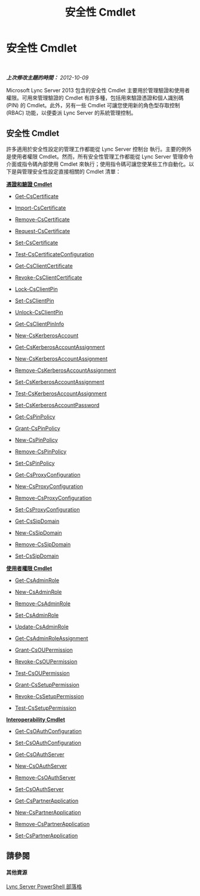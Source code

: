 ﻿---
title: 安全性 Cmdlet
TOCTitle: 安全性 Cmdlet
ms:assetid: 9a6c654d-287d-434e-8d93-409f0d623f5a
ms:mtpsurl: https://technet.microsoft.com/zh-tw/library/Gg398799(v=OCS.15)
ms:contentKeyID: 49291791
ms.date: 08/10/2015
mtps_version: v=OCS.15
ms.translationtype: HT
---

# 安全性 Cmdlet

 

_**上次修改主題的時間：** 2012-10-09_

Microsoft Lync Server 2013 包含的安全性 Cmdlet 主要用於管理驗證和使用者權限。可用來管理驗證的 Cmdlet 有許多種，包括用來驗證憑證和個人識別碼 (PIN) 的 Cmdlet。此外，另有一些 Cmdlet 可讓您使用新的角色型存取控制 (RBAC) 功能，以便委派 Lync Server 的系統管理控制。

## 安全性 Cmdlet

許多適用於安全性設定的管理工作都能從 Lync Server 控制台 執行。主要的例外是使用者權限 Cmdlet。然而，所有安全性管理工作都能從 Lync Server 管理命令介面或指令碼內部使用 Cmdlet 來執行；使用指令碼可讓您使某些工作自動化。以下是與管理安全性設定直接相關的 Cmdlet 清單：

**[憑證和驗證 Cmdlet](lync-server-2013-certificate-and-authentication-cmdlets.md)**

  -   
    [Get-CsCertificate](get-cscertificate.md)

  -   
    [Import-CsCertificate](import-cscertificate.md)

  -   
    [Remove-CsCertificate](remove-cscertificate.md)

  -   
    [Request-CsCertificate](request-cscertificate.md)

  -   
    [Set-CsCertificate](set-cscertificate.md)

  -   
    [Test-CsCertificateConfiguration](test-cscertificateconfiguration.md)

  -   
    [Get-CsClientCertificate](get-csclientcertificate.md)

  -   
    [Revoke-CsClientCertificate](revoke-csclientcertificate.md)

  -   
    [Lock-CsClientPin](lock-csclientpin.md)

  -   
    [Set-CsClientPin](set-csclientpin.md)

  -   
    [Unlock-CsClientPin](unlock-csclientpin.md)

  -   
    [Get-CsClientPinInfo](get-csclientpininfo.md)

  -   
    [New-CsKerberosAccount](new-cskerberosaccount.md)

  -   
    [Get-CsKerberosAccountAssignment](get-cskerberosaccountassignment.md)

  -   
    [New-CsKerberosAccountAssignment](new-cskerberosaccountassignment.md)

  -   
    [Remove-CsKerberosAccountAssignment](remove-cskerberosaccountassignment.md)

  -   
    [Set-CsKerberosAccountAssignment](set-cskerberosaccountassignment.md)

  -   
    [Test-CsKerberosAccountAssignment](test-cskerberosaccountassignment.md)

  -   
    [Set-CsKerberosAccountPassword](set-cskerberosaccountpassword.md)

  -   
    [Get-CsPinPolicy](get-cspinpolicy.md)

  -   
    [Grant-CsPinPolicy](grant-cspinpolicy.md)

  -   
    [New-CsPinPolicy](new-cspinpolicy.md)

  -   
    [Remove-CsPinPolicy](remove-cspinpolicy.md)

  -   
    [Set-CsPinPolicy](set-cspinpolicy.md)

  -   
    [Get-CsProxyConfiguration](get-csproxyconfiguration.md)

  -   
    [New-CsProxyConfiguration](new-csproxyconfiguration.md)

  -   
    [Remove-CsProxyConfiguration](remove-csproxyconfiguration.md)

  -   
    [Set-CsProxyConfiguration](set-csproxyconfiguration.md)

  -   
    [Get-CsSipDomain](get-cssipdomain.md)

  -   
    [New-CsSipDomain](new-cssipdomain.md)

  -   
    [Remove-CsSipDomain](remove-cssipdomain.md)

  -   
    [Set-CsSipDomain](set-cssipdomain.md)

**[使用者權限 Cmdlet](lync-server-2013-user-rights-and-permissions-cmdlets.md)**

  -   
    [Get-CsAdminRole](get-csadminrole.md)

  -   
    [New-CsAdminRole](new-csadminrole.md)

  -   
    [Remove-CsAdminRole](remove-csadminrole.md)

  -   
    [Set-CsAdminRole](set-csadminrole.md)

  -   
    [Update-CsAdminRole](update-csadminrole.md)

  -   
    [Get-CsAdminRoleAssignment](get-csadminroleassignment.md)

  -   
    [Grant-CsOUPermission](grant-csoupermission.md)

  -   
    [Revoke-CsOUPermission](revoke-csoupermission.md)

  -   
    [Test-CsOUPermission](test-csoupermission.md)

  -   
    [Grant-CsSetupPermission](grant-cssetuppermission.md)

  -   
    [Revoke-CsSetupPermission](revoke-cssetuppermission.md)

  -   
    [Test-CsSetupPermission](test-cssetuppermission.md)

**[Interoperability Cmdlet](lync-server-2013-interoperability-cmdlets.md)**

  - [Get-CsOAuthConfiguration](get-csoauthconfiguration.md)

  - [Set-CsOAuthConfiguration](set-csoauthconfiguration.md)

  - [Get-CsOAuthServer](get-csoauthserver.md)

  - [New-CsOAuthServer](new-csoauthserver.md)

  - [Remove-CsOAuthServer](remove-csoauthserver.md)

  - [Set-CsOAuthServer](set-csoauthserver.md)

  - [Get-CsPartnerApplication](get-cspartnerapplication.md)

  - [New-CsPartnerApplication](new-cspartnerapplication.md)

  - [Remove-CsPartnerApplication](remove-cspartnerapplication.md)

  - [Set-CsPartnerApplication](set-cspartnerapplication.md)

## 請參閱

#### 其他資源

[Lync Server PowerShell 部落格](http://go.microsoft.com/fwlink/?linkid=203150%26clcid=0x404)

